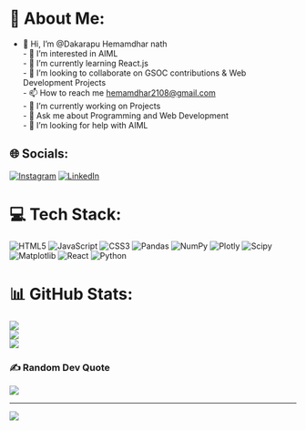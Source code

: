 # 💫 About Me:
- 👋 Hi, I’m @Dakarapu Hemamdhar nath<br>- 👀 I’m interested in AIML<br>- 🌱 I’m currently learning React.js<br>- 💞️ I’m looking to collaborate on GSOC contributions & Web Development Projects<br>- 📫 How to reach me hemamdhar2108@gmail.com<br>- 🔹 I’m currently working on Projects<br>- 💌 Ask me about Programming and Web Development<br>- 🤝 I’m looking for help with AIML<br>


## 🌐 Socials:


[![Instagram](https://img.shields.io/badge/Instagram-%23E4405F.svg?logo=Instagram&logoColor=white)](https://instagram.com/https://www.instagram.com/hemamdharnath/?__pwa=1#) [![LinkedIn](https://img.shields.io/badge/LinkedIn-%230077B5.svg?logo=linkedin&logoColor=white)](https://linkedin.com/in/https://www.linkedin.com/in/hemamdhar-nath-dakarapu-619815310/) 

# 💻 Tech Stack:
![HTML5](https://img.shields.io/badge/html5-%23E34F26.svg?style=for-the-badge&logo=html5&logoColor=white) ![JavaScript](https://img.shields.io/badge/javascript-%23323330.svg?style=for-the-badge&logo=javascript&logoColor=%23F7DF1E) ![CSS3](https://img.shields.io/badge/css3-%231572B6.svg?style=for-the-badge&logo=css3&logoColor=white) ![Pandas](https://img.shields.io/badge/pandas-%23150458.svg?style=for-the-badge&logo=pandas&logoColor=white) ![NumPy](https://img.shields.io/badge/numpy-%23013243.svg?style=for-the-badge&logo=numpy&logoColor=white) ![Plotly](https://img.shields.io/badge/Plotly-%233F4F75.svg?style=for-the-badge&logo=plotly&logoColor=white) ![Scipy](https://img.shields.io/badge/SciPy-%230C55A5.svg?style=for-the-badge&logo=scipy&logoColor=%white) ![Matplotlib](https://img.shields.io/badge/Matplotlib-%23ffffff.svg?style=for-the-badge&logo=Matplotlib&logoColor=black) ![React](https://img.shields.io/badge/react-%2320232a.svg?style=for-the-badge&logo=react&logoColor=%2361DAFB) ![Python](https://img.shields.io/badge/python-3670A0?style=for-the-badge&logo=python&logoColor=ffdd54)
# 📊 GitHub Stats:
![](https://github-readme-stats.vercel.app/api?username=Hemamdhar&theme=dark&hide_border=false&include_all_commits=true&count_private=false)<br/>
![](https://nirzak-streak-stats.vercel.app/?user=Hemamdhar&theme=dark&hide_border=false)<br/>
![](https://github-readme-stats.vercel.app/api/top-langs/?username=Hemamdhar&theme=dark&hide_border=false&include_all_commits=true&count_private=false&layout=compact)

### ✍️ Random Dev Quote
![](https://quotes-github-readme.vercel.app/api?type=horizontal&theme=radical)

---
[![](https://visitcount.itsvg.in/api?id=Hemamdhar&icon=0&color=0)](https://visitcount.itsvg.in)

<!-- Proudly created with GPRM ( https://gprm.itsvg.in ) -->

<!---
Hemamdhar/Hemamdhar is a ✨ special ✨ repository because its `README.md` (this file) appears on your GitHub profile.
You can click the Preview link to take a look at your changes.
--->
